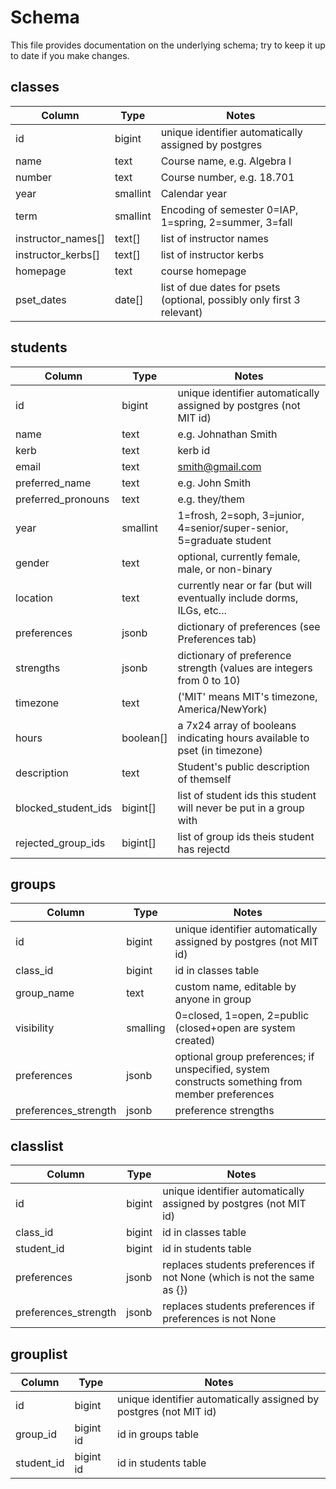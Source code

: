 # Schema

This file provides documentation on the underlying schema; try to keep it up to date if you make changes.

## classes	

Column                | Type        |  Notes
----------------------|-------------|-------
id                    | bigint      | unique identifier automatically assigned by postgres
name                  | text        | Course name, e.g. Algebra I
number                | text        | Course number, e.g. 18.701
year                  | smallint    | Calendar year
term                  | smallint    | Encoding of semester 0=IAP, 1=spring, 2=summer, 3=fall
instructor_names[]    | text[]      | list of instructor names
instructor_kerbs[]    | text[]      | list of instructor kerbs
homepage              | text        | course homepage
pset_dates            | date[] 	    | list of due dates for psets (optional, possibly only first 3 relevant)

## students
			
Column                | Type        |  Notes
----------------------|-------------|-------
id                    |	bigint      | unique identifier automatically assigned by postgres (not MIT id)
name                  |	text        | e.g. Johnathan Smith
kerb                  |	text	    | kerb id
email	              | text	    | smith@gmail.com
preferred_name        | text        | e.g. John Smith
preferred_pronouns    | text	    | e.g. they/them
year                  | smallint    | 1=frosh, 2=soph, 3=junior, 4=senior/super-senior, 5=graduate student
gender                | text        | optional, currently female, male, or non-binary
location              | text        | currently near or far (but will eventually include dorms, ILGs, etc...
preferences           |	jsonb	    | dictionary of preferences (see Preferences tab)
strengths             | jsonb       | dictionary of preference strength (values are integers from 0 to 10)
timezone              |	text	    | ('MIT' means MIT's timezone, America/NewYork)
hours                 | boolean[]   | a 7x24 array of booleans indicating hours available to pset (in timezone)
description           |	text	    | Student's public description of themself
blocked_student_ids   | bigint[]    | list of student ids this student will never be put in a group with
rejected_group_ids    | bigint[]    | list of group ids theis student has rejectd
			
## groups

Column                | Type        |  Notes
----------------------|-------------|-------
id                    |	bigint      | unique identifier automatically assigned by postgres (not MIT id)
class_id	      | bigint	    | id in classes table
group_name            | text	    | custom name, editable by anyone in group
visibility            | smalling    | 0=closed, 1=open, 2=public  (closed+open are system created)
preferences	      | jsonb       | optional group preferences; if unspecified, system constructs something from member preferences
preferences_strength  | jsonb       | preference strengths

## classlist

Column                | Type        |  Notes
----------------------|-------------|-------
id                    |	bigint      | unique identifier automatically assigned by postgres (not MIT id)
class_id	      | bigint	    | id in classes table
student_id            | bigint	    | id in students table
preferences           |	jsonb       | replaces students preferences if not None (which is not the same as {})
preferences_strength  | jsonb       | replaces students preferences if preferences is not None
			
## grouplist

Column                | Type        |  Notes
----------------------|-------------|-------
id                    |	bigint      |	unique identifier automatically assigned by postgres (not MIT id)
group_id	      | bigint	id  | id in groups table
student_id            | bigint	id  | id in students table
